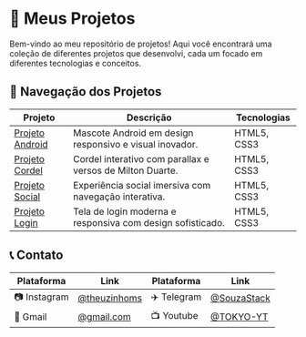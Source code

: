 # 📂 Meus Projetos

Bem-vindo ao meu repositório de projetos! Aqui você encontrará uma coleção de diferentes projetos que desenvolvi, cada um focado em diferentes tecnologias e conceitos.

## 📱 Navegação dos Projetos

| Projeto             | Descrição                                                                     | Tecnologias |
| ------------------ | ----------------------------------------------------------------------------- | ----------- |
| [Projeto Android](https://souzastack.github.io/Meus-Projetos/projeto-android/)    | Mascote Android em design responsivo e visual inovador. | HTML5, CSS3 |
| [Projeto Cordel](https://souzastack.github.io/Meus-Projetos/projeto-cordel)    | Cordel interativo com parallax e versos de Milton Duarte.      | HTML5, CSS3 |
| [Projeto Social](https://souzastack.github.io/Meus-Projetos/projeto-social)    | Experiência social imersiva com navegação interativa.      | HTML5, CSS3 |
| [Projeto Login](https://souzastack.github.io/Meus-Projetos/projeto-login)    | Tela de login moderna e responsiva com design sofisticado.      | HTML5, CSS3 |

## 📞 Contato

| Plataforma   | Link                                            | Plataforma | Link                                            |
| ------------ | ----------------------------------------------- | ---------- | ----------------------------------------------- |
| 📷 Instagram | [@theuzinhoms](https://www.instagram.com/theuzinhoms/) | ✈️ Telegram | [@SouzaStack](https://t.me/SouzaStack)           |
| 📧 Gmail     | [@gmail.com](mailto:matheus.dev28@gmail.com)     | 📺 Youtube | [@TOKYO-YT](https://www.youtube.com/@TOKYO-YT)   |